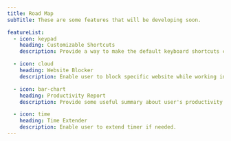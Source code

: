 ```yaml
---
title: Road Map
subTitle: These are some features that will be developing soon.

featureList:
  - icon: keypad
    heading: Customizable Shortcuts
    description: Provide a way to make the default keyboard shortcuts customizable by the user.

  - icon: cloud
    heading: Website Blocker
    description: Enable user to block specific website while working in order to focus.

  - icon: bar-chart
    heading: Productivity Report
    description: Provide some useful summary about user's productivity to have some sense of accomplishments.

  - icon: time
    heading: Time Extender
    description: Enable user to extend timer if needed.
---
```

